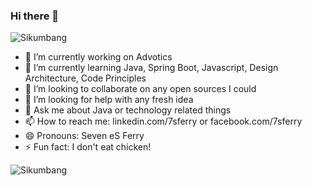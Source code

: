 ### Hi there 👋

<p><img src="https://github-readme-stats.vercel.app/api/top-langs/?username=7sferry&langs_count=10&layout=compact" alt="Sikumbang" /></p>
<!--
**7sferry/7sferry** is a ✨ _special_ ✨ repository because its `README.md` (this file) appears on your GitHub profile.
-->

- 🔭 I’m currently working on Advotics
- 🌱 I’m currently learning Java, Spring Boot, Javascript, Design Architecture, Code Principles
- 👯 I’m looking to collaborate on any open sources I could
- 🤔 I’m looking for help with any fresh idea
- 💬 Ask me about Java or technology related things
- 📫 How to reach me: linkedin.com/7sferry or facebook.com/7sferry
- 😄 Pronouns: Seven eS Ferry
- ⚡ Fun fact: I don't eat chicken!

<p><img src="https://github-readme-stats.vercel.app/api?username=7sferry&count_private=true&show_icons=true&theme=darcula&layout=compact&locale=id" alt="Sikumbang"/></p>
